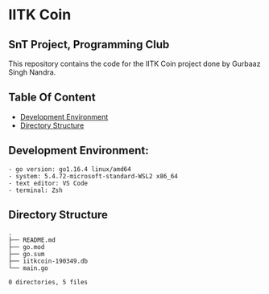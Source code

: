 # IITK Coin
## SnT Project, Programming Club 

This repository contains the code for the IITK Coin project done by Gurbaaz Singh Nandra.

## Table Of Content
- [Development Environment](#development-environment)
- [Directory Structure](#directory-structure)

## Development Environment:
```
- go version: go1.16.4 linux/amd64
- system: 5.4.72-microsoft-standard-WSL2 x86_64
- text editor: VS Code
- terminal: Zsh
```

## Directory Structure
```
.
├── README.md
├── go.mod
├── go.sum
├── iitkcoin-190349.db
└── main.go

0 directories, 5 files
```